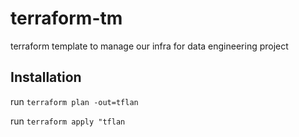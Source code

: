 # terraform-tm
terraform template to manage our infra for data engineering project


## Installation

run ```terraform plan -out=tflan```

run ```terraform apply "tflan```


